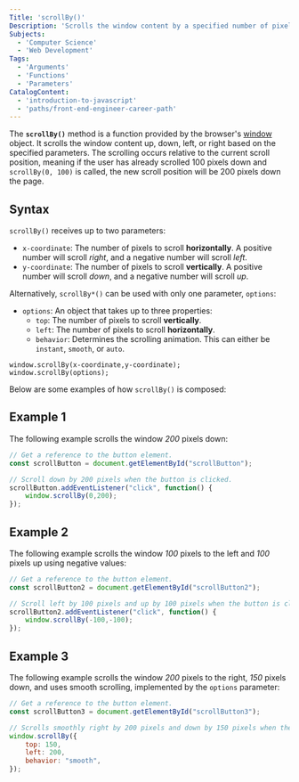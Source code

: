 ```yaml
---
Title: 'scrollBy()'
Description: 'Scrolls the window content by a specified number of pixels, relative to the current scroll position'
Subjects:
  - 'Computer Science'
  - 'Web Development'
Tags:
  - 'Arguments'
  - 'Functions'
  - 'Parameters'
CatalogContent:
  - 'introduction-to-javascript'
  - 'paths/front-end-engineer-career-path'
---
```


The **`scrollBy()`** method is a function provided by the browser's [window](https://www.codecademy.com/resources/docs/javascript/window) object. It scrolls the window content up, down, left, or right based on the specified parameters. The scrolling occurs relative to the current scroll position, meaning if the user has already scrolled 100 pixels down and `scrollBy(0, 100)` is called, the new scroll position will be 200 pixels down the page.

## Syntax

`scrollBy()` receives up to two parameters:
* `x-coordinate`: The number of pixels to scroll **horizontally**. A positive number will scroll *right*, and a negative number will scroll *left*.
* `y-coordinate`: The number of pixels to scroll **vertically**. A positive number will scroll *down*, and a negative number will scroll *up*.

Alternatively, `scrollBy*()` can be used with only one parameter, `options`:
* `options`: An object that takes up to three properties: 
	* `top`: The number of pixels to scroll **vertically**.
	* `left`: The number of pixels to scroll **horizontally**.
	* `behavior`: Determines the scrolling animation. This can either be `instant`, `smooth`, or `auto`.

```pseudo
window.scrollBy(x-coordinate,y-coordinate);
window.scrollBy(options);
```

Below are some examples of how `scrollBy()` is composed:

## Example 1

The following example scrolls the window _200_ pixels down:

```js
// Get a reference to the button element.
const scrollButton = document.getElementById("scrollButton");

// Scroll down by 200 pixels when the button is clicked.
scrollButton.addEventListener("click", function() {
	window.scrollBy(0,200); 
});
```
## Example 2

The following example scrolls the window _100_ pixels to the left and _100_ pixels up using negative values:

```js
// Get a reference to the button element.
const scrollButton2 = document.getElementById("scrollButton2");

// Scroll left by 100 pixels and up by 100 pixels when the button is clicked.
scrollButton2.addEventListener("click", function() {
	window.scrollBy(-100,-100);
});
```

## Example 3

The following example scrolls the window _200_ pixels to the right, _150_ pixels down, and uses smooth scrolling, implemented by the `options` parameter:

```js
// Get a reference to the button element.
const scrollButton3 = document.getElementById("scrollButton3");

// Scrolls smoothly right by 200 pixels and down by 150 pixels when the button is clicked.
window.scrollBy({
	top: 150,
	left: 200,
	behavior: "smooth",
});
```



